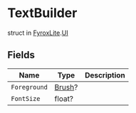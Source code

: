 # TextBuilder
struct in [FyroxLite](../../scripting_api.md).[UI](../UI.md)

## Fields
| Name | Type | Description |
|---|---|---|
| `Foreground` | [Brush](../UI/Brush.md)? |  |
| `FontSize` | float? |  |
